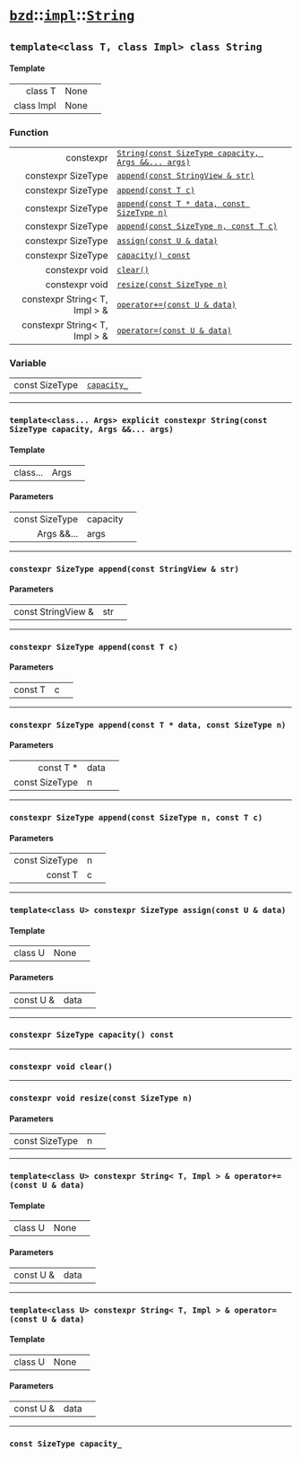 # [`bzd`](../../../index.md)::[`impl`](../../index.md)::[`String`](../index.md)

## `template<class T, class Impl> class String`

#### Template
||||
|---:|:---|:---|
|class T|None||
|class Impl|None||
### Function
||||
|---:|:---|:---|
|constexpr|[`String(const SizeType capacity, Args &&... args)`](./index.md)||
|constexpr SizeType|[`append(const StringView & str)`](./index.md)||
|constexpr SizeType|[`append(const T c)`](./index.md)||
|constexpr SizeType|[`append(const T * data, const SizeType n)`](./index.md)||
|constexpr SizeType|[`append(const SizeType n, const T c)`](./index.md)||
|constexpr SizeType|[`assign(const U & data)`](./index.md)||
|constexpr SizeType|[`capacity() const`](./index.md)||
|constexpr void|[`clear()`](./index.md)||
|constexpr void|[`resize(const SizeType n)`](./index.md)||
|constexpr String< T, Impl > &|[`operator+=(const U & data)`](./index.md)||
|constexpr String< T, Impl > &|[`operator=(const U & data)`](./index.md)||
### Variable
||||
|---:|:---|:---|
|const SizeType|[`capacity_`](./index.md)||
------
### `template<class... Args> explicit constexpr String(const SizeType capacity, Args &&... args)`

#### Template
||||
|---:|:---|:---|
|class...|Args||
#### Parameters
||||
|---:|:---|:---|
|const SizeType|capacity||
|Args &&...|args||
------
### `constexpr SizeType append(const StringView & str)`

#### Parameters
||||
|---:|:---|:---|
|const StringView &|str||
------
### `constexpr SizeType append(const T c)`

#### Parameters
||||
|---:|:---|:---|
|const T|c||
------
### `constexpr SizeType append(const T * data, const SizeType n)`

#### Parameters
||||
|---:|:---|:---|
|const T *|data||
|const SizeType|n||
------
### `constexpr SizeType append(const SizeType n, const T c)`

#### Parameters
||||
|---:|:---|:---|
|const SizeType|n||
|const T|c||
------
### `template<class U> constexpr SizeType assign(const U & data)`

#### Template
||||
|---:|:---|:---|
|class U|None||
#### Parameters
||||
|---:|:---|:---|
|const U &|data||
------
### `constexpr SizeType capacity() const`

------
### `constexpr void clear()`

------
### `constexpr void resize(const SizeType n)`

#### Parameters
||||
|---:|:---|:---|
|const SizeType|n||
------
### `template<class U> constexpr String< T, Impl > & operator+=(const U & data)`

#### Template
||||
|---:|:---|:---|
|class U|None||
#### Parameters
||||
|---:|:---|:---|
|const U &|data||
------
### `template<class U> constexpr String< T, Impl > & operator=(const U & data)`

#### Template
||||
|---:|:---|:---|
|class U|None||
#### Parameters
||||
|---:|:---|:---|
|const U &|data||
------
### `const SizeType capacity_`


